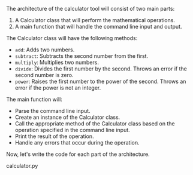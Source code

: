 The architecture of the calculator tool will consist of two main parts:

1. A Calculator class that will perform the mathematical operations.
2. A main function that will handle the command line input and output.

The Calculator class will have the following methods:

- `add`: Adds two numbers.
- `subtract`: Subtracts the second number from the first.
- `multiply`: Multiplies two numbers.
- `divide`: Divides the first number by the second. Throws an error if the second number is zero.
- `power`: Raises the first number to the power of the second. Throws an error if the power is not an integer.

The main function will:

- Parse the command line input.
- Create an instance of the Calculator class.
- Call the appropriate method of the Calculator class based on the operation specified in the command line input.
- Print the result of the operation.
- Handle any errors that occur during the operation.

Now, let's write the code for each part of the architecture.

calculator.py
